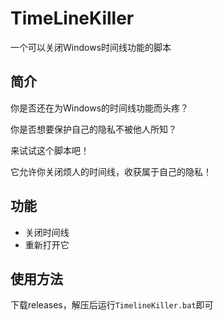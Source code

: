 # TimeLineKiller
一个可以关闭Windows时间线功能的脚本
## 简介
你是否还在为Windows的时间线功能而头疼？

你是否想要保护自己的隐私不被他人所知？

来试试这个脚本吧！

它允许你关闭烦人的时间线，收获属于自己的隐私！
## 功能
- 关闭时间线
- 重新打开它
## 使用方法
下载releases，解压后运行`TimelineKiller.bat`即可
